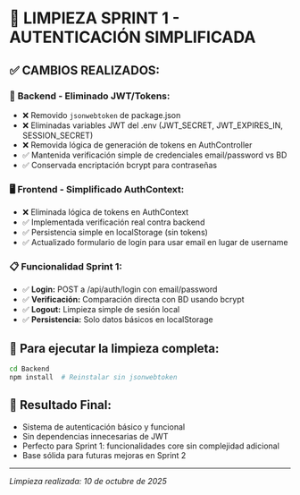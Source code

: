 # 🧹 LIMPIEZA SPRINT 1 - AUTENTICACIÓN SIMPLIFICADA

## ✅ CAMBIOS REALIZADOS:

### 🔧 **Backend - Eliminado JWT/Tokens:**
- ❌ Removido `jsonwebtoken` de package.json
- ❌ Eliminadas variables JWT del .env (JWT_SECRET, JWT_EXPIRES_IN, SESSION_SECRET)
- ❌ Removida lógica de generación de tokens en AuthController
- ✅ Mantenida verificación simple de credenciales email/password vs BD
- ✅ Conservada encriptación bcrypt para contraseñas

### 🖥️ **Frontend - Simplificado AuthContext:**
- ❌ Eliminada lógica de tokens en AuthContext
- ✅ Implementada verificación real contra backend
- ✅ Persistencia simple en localStorage (sin tokens)
- ✅ Actualizado formulario de login para usar email en lugar de username

### 📋 **Funcionalidad Sprint 1:**
- ✅ **Login:** POST a /api/auth/login con email/password
- ✅ **Verificación:** Comparación directa con BD usando bcrypt
- ✅ **Logout:** Limpieza simple de sesión local
- ✅ **Persistencia:** Solo datos básicos en localStorage

## 🚀 **Para ejecutar la limpieza completa:**

```bash
cd Backend
npm install  # Reinstalar sin jsonwebtoken
```

## 🎯 **Resultado Final:**
- Sistema de autenticación básico y funcional
- Sin dependencias innecesarias de JWT
- Perfecto para Sprint 1: funcionalidades core sin complejidad adicional
- Base sólida para futuras mejoras en Sprint 2

---
*Limpieza realizada: 10 de octubre de 2025*